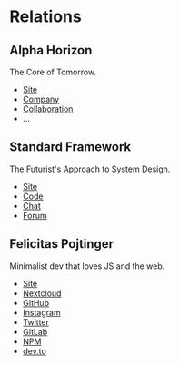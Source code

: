 # Relations

## Alpha Horizon

The Core of Tomorrow.

- [Site](https://alphahorizon.io)
- [Company](https://company.alphahorizon.io)
- [Collaboration](https://collaboration.alphahorizon.io)
- ...

## Standard Framework

The Futurist's Approach to System Design.

- [Site](https://standardframework.io)
- [Code](https://code.standardframework.io)
- [Chat](https://chat.standardframework.io)
- [Forum](https://forum.standardframework.io)

## Felicitas Pojtinger

Minimalist dev that loves JS and the web.

- [Site](https://felicitas.pojtinger.com)
- [Nextcloud](https://nextcloud.com/pojntfx)
- [GitHub](https://github.com/pojntfx)
- [Instagram](https://github.com/pojntfx)
- [Twitter](https://twitter.com/@pojntfx)
- [GitLab](https://gitlab.com/pojntfx)
- [NPM](https://npmjs.com/~pojntfx)
- [dev.to](https://dev.to/pojntfx)
